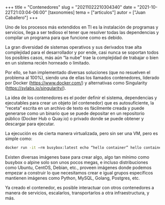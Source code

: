 +++
title = "Contenedores"
slug = "20211022210304340"
date = "2021-10-22T21:03:04-06:00"
[taxonomies]
tema = ["articulos"]
autor = ["Juan Caballero"]
+++

Uno de los procesos más extendidos en TI es la instalación de programas y
servicios, llega a ser tedioso el tener que resolver todas las dependencias y
compilar un programa para que funcione como es debido.

La gran diversidad de sistemas operativos y sus derivados trae alta complejidad
para el desarrollador y por ende, casi nunca se soportan todos los posibles
casos, más aún “la nube” trae la complejidad de trabajar o bien en un sistema
recién horneado o limitado.

Por ello, se han implementado diversas soluciones (que no resuelven el problema
al 100%), siendo una de ellas los llamados contenedores, liderado por Docker
(<https://www.docker.com/>) y alternativas como Singularity
(<https://sylabs.io/singularity/>).

<!-- more -->

La idea de los contenedores es el poder definir el sistema, dependencias y
ejecutables para crear un objeto (el contenedor) que es autosuficiente, la
“receta” escrita en un archivo de texto es fácilmente creada y puede generarse
como un binario que se puede depositar en un repositorio público (Docker Hub o
Quay.io) o privado donde se puede obtener y descargar para ejecutar.

La ejecución es de cierta manera virtualizada, pero sin ser una VM, pero es
simple como:

```sh
docker run -it –rm busybox:latest echo “hello container” hello container
```

Existen diversas imágenes base para crear algo, algo tan mínimo como busybox o
alpine solo son unos pocos megas, e incluso distribuciones como Ubuntu, CentOS,
Debian, etc., proveen imágenes donde podemos empezar a construir lo que
necesitamos crear e igual grupos específicos mantienen imágenes como Python,
MySQL, Golang, Postgres, etc.

Ya creado el contenedor, es posible interactuar con otros contenedores a manera
de servicios, escalarlos, transportarlos a otra infraestructura, y más.
